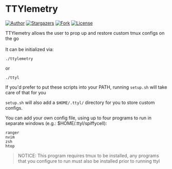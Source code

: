 [](./assets/ttyl.png)
# TTYlemetry
[![Author](https://img.shields.io/badge/author-spiffycell-red?style=flat-square)](https://github.com/spiffycell)
[![Stargazers](https://img.shields.io/github/stars/spiffycell/ttylemetry.svg?style=flat-square)](https://github.com/spiffycell/ttylemetry/stargazers)
[![Fork](https://img.shields.io/github/forks/spiffycell/ttylemetry.svg?style=flat-square)](https://github.com/spiffycell/ttylemetry/ork)
[![License](https://img.shields.io/github/license/spiffycell/ttylemetry.svg?style=flat-square)](https://github.com/spiffycell/ttylemetry/blob/main/LICENSE)

TTYlemetry allows the user to prop up and restore custom tmux configs on the go
<br><br>
It can be initialized via:
```
./ttylemetry
```
or
```
./ttyl
```

If you'd prefer to put these scripts into your PATH, running ```setup.sh``` will take care of that for you

```setup.sh``` will also add a ```$HOME/.ttyl/``` directory for you to store custom configs. 

You can add your own config file, using up to four programs to run in separate windows (e.g.: $HOME/.ttyl/spiffycell):
```
ranger
nvim
zsh
htop
```

> NOTICE: This program requires tmux to be installed, 
> any programs that you configure to run must also be
> installed prior to running ttyl
